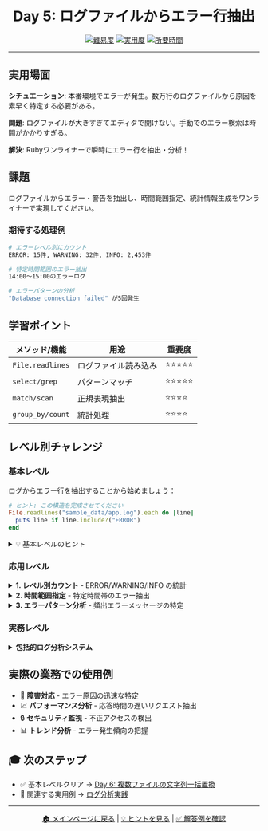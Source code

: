<div align="center">

# Day 5: ログファイルからエラー行抽出

[![難易度](https://img.shields.io/badge/難易度-中級-orange?style=flat-square)](#)
[![実用度](https://img.shields.io/badge/実用度-⭐⭐⭐⭐⭐-yellow?style=flat-square)](#)
[![所要時間](https://img.shields.io/badge/所要時間-25分-blue?style=flat-square)](#)

</div>

---

## 実用場面

**シチュエーション**: 本番環境でエラーが発生。数万行のログファイルから原因を素早く特定する必要がある。

**問題**: ログファイルが大きすぎてエディタで開けない。手動でのエラー検索は時間がかかりすぎる。

**解決**: Rubyワンライナーで瞬時にエラー行を抽出・分析！

## 課題

ログファイルからエラー・警告を抽出し、時間範囲指定、統計情報生成をワンライナーで実現してください。

### 期待する処理例
```bash
# エラーレベル別にカウント
ERROR: 15件, WARNING: 32件, INFO: 2,453件

# 特定時間範囲のエラー抽出
14:00～15:00のエラーログ

# エラーパターンの分析
"Database connection failed" が5回発生
```

## 学習ポイント

| メソッド/機能 | 用途 | 重要度 |
|--------------|------|--------|
| `File.readlines` | ログファイル読み込み | ⭐⭐⭐⭐⭐ |
| `select/grep` | パターンマッチ | ⭐⭐⭐⭐⭐ |
| `match/scan` | 正規表現抽出 | ⭐⭐⭐⭐ |
| `group_by/count` | 統計処理 | ⭐⭐⭐⭐ |

## レベル別チャレンジ

### 基本レベル
ログからエラー行を抽出することから始めましょう：

```ruby
# ヒント: この構造を完成させてください
File.readlines("sample_data/app.log").each do |line|
  puts line if line.include?("ERROR")
end
```

<details>
<summary>💡 基本レベルのヒント</summary>

- `File.readlines` で全行を配列として取得
- `include?` で文字列の含有チェック
- `grep` でパターンマッチング

</details>

### 応用レベル

<details>
<summary><strong>1. レベル別カウント</strong> - ERROR/WARNING/INFO の統計</summary>

```ruby
logs = File.readlines("sample_data/app.log")
levels = {ERROR: 0, WARNING: 0, INFO: 0}
logs.each do |line|
  levels[:ERROR] += 1 if line.include?("ERROR")
  levels[:WARNING] += 1 if line.include?("WARNING")
  levels[:INFO] += 1 if line.include?("INFO")
end
puts levels
```

</details>

<details>
<summary><strong>2. 時間範囲指定</strong> - 特定時間帯のエラー抽出</summary>

```ruby
File.readlines("sample_data/app.log")
  .select { |line| line.match(/2024-\d{2}-\d{2} 14:/) && line.include?("ERROR") }
  .each { |line| puts line }
```

</details>

<details>
<summary><strong>3. エラーパターン分析</strong> - 頻出エラーメッセージの特定</summary>

```ruby
errors = File.readlines("sample_data/app.log")
  .select { |line| line.include?("ERROR") }
  .map { |line| line.match(/ERROR: (.+)$/)[1] rescue "Unknown" }
  .group_by(&:itself)
  .transform_values(&:size)
  .sort_by { |_, count| -count }
errors.each { |msg, count| puts "#{msg}: #{count}回" }
```

</details>

### 実務レベル

<details>
<summary><strong>包括的ログ分析システム</strong></summary>

複数ログファイルの統合分析、異常パターン検出、アラート生成を1行で実装。

</details>

## 実際の業務での使用例

- 🚨 **障害対応** - エラー原因の迅速な特定
- 📈 **パフォーマンス分析** - 応答時間の遅いリクエスト抽出
- 🔒 **セキュリティ監視** - 不正アクセスの検出
- 📊 **トレンド分析** - エラー発生傾向の把握

## 🎓 次のステップ

- ✅ 基本レベルクリア → [Day 6: 複数ファイルの文字列一括置換](../day6_bulk_replace/problem.md)
- 🔗 関連する実用例 → [ログ分析実践](../../../phase2_data_transformation/week4_text_processing/day10_log_analysis/problem.md)

---

<div align="center">

[🏠 メインページに戻る](../../../README.md) | [💡 ヒントを見る](hints.md) | [✅ 解答例を確認](solution.rb)

</div>